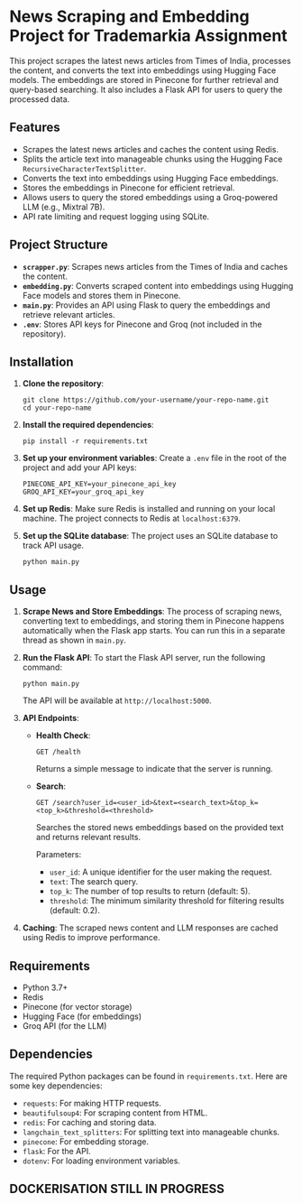 # News Scraping and Embedding Project for Trademarkia Assignment 

This project scrapes the latest news articles from Times of India, processes the content, and converts the text into embeddings using Hugging Face models. The embeddings are stored in Pinecone for further retrieval and query-based searching. It also includes a Flask API for users to query the processed data.

## Features

- Scrapes the latest news articles and caches the content using Redis.
- Splits the article text into manageable chunks using the Hugging Face `RecursiveCharacterTextSplitter`.
- Converts the text into embeddings using Hugging Face embeddings.
- Stores the embeddings in Pinecone for efficient retrieval.
- Allows users to query the stored embeddings using a Groq-powered LLM (e.g., Mixtral 7B).
- API rate limiting and request logging using SQLite.
  
## Project Structure

- **`scrapper.py`**: Scrapes news articles from the Times of India and caches the content.
- **`embedding.py`**: Converts scraped content into embeddings using Hugging Face models and stores them in Pinecone.
- **`main.py`**: Provides an API using Flask to query the embeddings and retrieve relevant articles.
- **`.env`**: Stores API keys for Pinecone and Groq (not included in the repository).

## Installation

1. **Clone the repository**:
   ```
   git clone https://github.com/your-username/your-repo-name.git
   cd your-repo-name
   ```

2. **Install the required dependencies**:
   ```
   pip install -r requirements.txt
   ```

3. **Set up your environment variables**:
   Create a `.env` file in the root of the project and add your API keys:
   ```
   PINECONE_API_KEY=your_pinecone_api_key
   GROQ_API_KEY=your_groq_api_key
   ```

4. **Set up Redis**:
   Make sure Redis is installed and running on your local machine. The project connects to Redis at `localhost:6379`.

5. **Set up the SQLite database**:
   The project uses an SQLite database to track API usage.
   ```
   python main.py
   ```

## Usage

1. **Scrape News and Store Embeddings**:
   The process of scraping news, converting text to embeddings, and storing them in Pinecone happens automatically when the Flask app starts. You can run this in a separate thread as shown in `main.py`.

2. **Run the Flask API**:
   To start the Flask API server, run the following command:
   ```
   python main.py
   ```
   The API will be available at `http://localhost:5000`.

3. **API Endpoints**:

   - **Health Check**: 
     ```
     GET /health
     ```
     Returns a simple message to indicate that the server is running.

   - **Search**:
     ```
     GET /search?user_id=<user_id>&text=<search_text>&top_k=<top_k>&threshold=<threshold>
     ```
     Searches the stored news embeddings based on the provided text and returns relevant results.

     Parameters:
     - `user_id`: A unique identifier for the user making the request.
     - `text`: The search query.
     - `top_k`: The number of top results to return (default: 5).
     - `threshold`: The minimum similarity threshold for filtering results (default: 0.2).

4. **Caching**:
   The scraped news content and LLM responses are cached using Redis to improve performance.

## Requirements

- Python 3.7+
- Redis
- Pinecone (for vector storage)
- Hugging Face (for embeddings)
- Groq API (for the LLM)

## Dependencies

The required Python packages can be found in `requirements.txt`. Here are some key dependencies:
- `requests`: For making HTTP requests.
- `beautifulsoup4`: For scraping content from HTML.
- `redis`: For caching and storing data.
- `langchain_text_splitters`: For splitting text into manageable chunks.
- `pinecone`: For embedding storage.
- `flask`: For the API.
- `dotenv`: For loading environment variables.


## DOCKERISATION STILL IN PROGRESS
